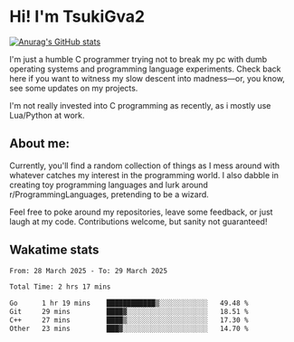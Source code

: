 # Hi! I'm TsukiGva2

[![Anurag's GitHub stats](https://github-readme-stats.vercel.app/api?username=tsukigva2&theme=gruvbox&show_icons=true)](https://github.com/anuraghazra/github-readme-stats)

I'm just a humble C programmer trying not to break my pc with dumb operating systems and programming language experiments. Check back here if you want to witness my slow descent into madness—or, you know, see some updates on my projects.

I'm not really invested into C programming as recently, as i mostly use Lua/Python at work.

## About me:

Currently, you'll find a random collection of things as I mess around with whatever catches my interest in the programming world. I also dabble in creating toy programming languages and lurk around r/ProgrammingLanguages, pretending to be a wizard.

Feel free to poke around my repositories, leave some feedback, or just laugh at my code. Contributions welcome, but sanity not guaranteed!


## Wakatime stats
<!--START_SECTION:waka-->

```txt
From: 28 March 2025 - To: 29 March 2025

Total Time: 2 hrs 17 mins

Go      1 hr 19 mins    ████████████▒░░░░░░░░░░░░   49.48 %
Git     29 mins         ████▓░░░░░░░░░░░░░░░░░░░░   18.51 %
C++     27 mins         ████▒░░░░░░░░░░░░░░░░░░░░   17.30 %
Other   23 mins         ███▓░░░░░░░░░░░░░░░░░░░░░   14.70 %
```

<!--END_SECTION:waka-->
